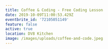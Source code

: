 ```yaml
---
title: Coffee & Coding - Free Coding Lesson
date: 2019-10-09T11:00:53.429Z
eventbrite_id: '72105051149'
feature: false
active: true
location: DV8 Kitchen
image: /images/uploads/coffee-and-code.jpeg
---
```


